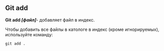 ## Git add

**Git add *[файл]***- добавляет файл в индекс.

Чтобы добавить все файлы в катологе в индекс (кроме игнорируемых), используйте команду:

```#bash=
git add .
```